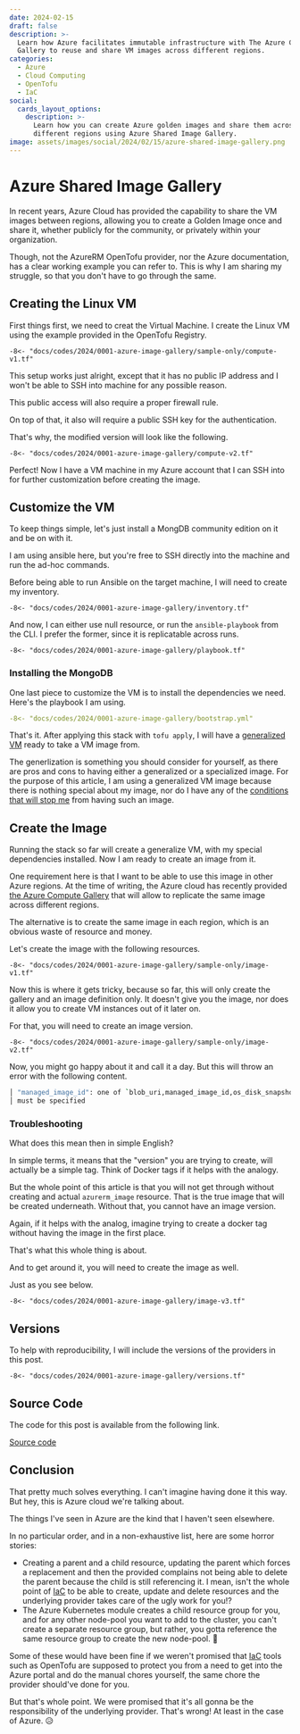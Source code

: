 ```yaml
---
date: 2024-02-15
draft: false
description: >-
  Learn how Azure facilitates immutable infrastructure with The Azure Compute
  Gallery to reuse and share VM images across different regions.
categories:
  - Azure
  - Cloud Computing
  - OpenTofu
  - IaC
social:
  cards_layout_options:
    description: >-
      Learn how you can create Azure golden images and share them across
      different regions using Azure Shared Image Gallery.
image: assets/images/social/2024/02/15/azure-shared-image-gallery.png
---
```


# Azure Shared Image Gallery

In recent years, Azure Cloud has provided the capability to share the VM images
between regions, allowing you to create a Golden Image once and share it,
whether publicly for the community, or privately within your organization.

Though, not the AzureRM OpenTofu provider, nor the Azure documentation, has
a clear working example you can refer to. This is why I am sharing my
struggle, so that you don't have to go through the same.

<!-- more -->

## Creating the Linux VM

First things first, we need to creat the Virtual Machine. I create the Linux VM
using the example provided in the OpenTofu Registry.

```hcl title="compute-v1.tf"
-8<- "docs/codes/2024/0001-azure-image-gallery/sample-only/compute-v1.tf"
```

This setup works just alright, except that it has no public IP address and I
won't be able to SSH into machine for any possible reason.

This public access will also require a proper firewall rule.

On top of that, it also will require a public SSH key for the authentication.

That's why, the modified version will look like the following.

```hcl title="compute-v2.tf" hl_lines="20-27 39 43-53 68 84-110"
-8<- "docs/codes/2024/0001-azure-image-gallery/compute-v2.tf"
```

Perfect! Now I have a VM machine in my Azure account that I can SSH into for
further customization before creating the image.

<!-- subscribe -->

## Customize the VM

To keep things simple, let's just install a MongDB community edition on it and
be on with it.

I am using ansible here, but you're free to SSH directly into the machine and
run the ad-hoc commands.

Before being able to run Ansible on the target machine, I will need to create
my inventory.

```hcl title="inventory.tf"
-8<- "docs/codes/2024/0001-azure-image-gallery/inventory.tf"
```

And now, I can either use null resource, or run the `ansible-playbook` from the
CLI. I prefer the former, since it is replicatable across runs.

```hcl title="playbook.tf"
-8<- "docs/codes/2024/0001-azure-image-gallery/playbook.tf"
```

### Installing the MongoDB

One last piece to customize the VM is to install the dependencies we need.
Here's the playbook I am using.

```yaml title="bootstrap.yml"
-8<- "docs/codes/2024/0001-azure-image-gallery/bootstrap.yml"
```

That's it. After applying this stack with `tofu apply`, I will have a
[generalized VM](https://learn.microsoft.com/en-us/azure/virtual-machines/generalize)
ready to take a VM image from.

The generlization is something you should consider for yourself, as there are
pros and cons to having either a generalized or a specialized image. For the
purpose of this article, I am using a generalized VM image because there is
nothing special about my image, nor do I have any of the [conditions that will
stop me](https://learn.microsoft.com/en-us/azure/virtual-machines/shared-image-galleries)
from having such an image.

## Create the Image

Running the stack so far will create a generalize VM, with my special dependencies
installed. Now I am ready to create an image from it.

One requirement here is that I want to be able to use this image in other
Azure regions. At the time of writing, the Azure cloud has recently provided
[the Azure Compute Gallery](https://learn.microsoft.com/en-us/azure/virtual-machines/azure-compute-gallery)
that will allow to replicate the same image across different regions.


The alternative is to create the same image in each region, which is an obvious
waste of resource and money.

Let's create the image with the following resources.

```hcl title="image-v1.tf"
-8<- "docs/codes/2024/0001-azure-image-gallery/sample-only/image-v1.tf"
```

Now this is where it gets tricky, because so far, this will only create the
gallery and an image definition only. It doesn't give you the image, nor does
it allow you to create VM instances out of it later on.

For that, you will need to create an image version.

```hcl title="image-v2.tf" hl_lines="32-44"
-8<- "docs/codes/2024/0001-azure-image-gallery/sample-only/image-v2.tf"
```

Now, you might go happy about it and call it a day. But this will throw an error
with the following content.

```bash
│ "managed_image_id": one of `blob_uri,managed_image_id,os_disk_snapshot_id`
│ must be specified
```

### Troubleshooting

What does this mean then in simple English?

In simple terms, it means that the "version" you are trying to create, will
actually be a simple tag. Think of Docker tags if it helps with the analogy.

But the whole point of this article is that you will not get through without
creating and actual `azurerm_image` resource. That is the true image that will
be created underneath. Without that, you cannot have an image version.

Again, if it helps with the analog, imagine trying to create a docker tag without
having the image in the first place.

That's what this whole thing is about.

And to get around it, you will need to create the image as well.

Just as you see below.

```hcl title="image-v3.tf" hl_lines="32-37 45"
-8<- "docs/codes/2024/0001-azure-image-gallery/image-v3.tf"
```

## Versions

To help with reproducibility, I will include the versions of the providers in
this post.

```hcl title="versions.tf"
-8<- "docs/codes/2024/0001-azure-image-gallery/versions.tf"
```

## Source Code

The code for this post is available from the following link.

[Source code](https://github.com/developer-friendly/blog/blob/main/docs/codes/2024/0001-azure-image-gallery)

## Conclusion

That pretty much solves everything. I can't imagine having done it this way.
But hey, this is Azure cloud we're talking about.

The things I've seen in Azure are the kind that I haven't seen elsewhere.

In no particular order, and in a non-exhaustive list, here are some horror stories:

- Creating a parent and a child resource, updating the parent which forces a
replacement and then the provided complains not being able to delete the parent
because the child is still referencing it. I mean, isn't the whole point of
[IaC](/category/iac/) to be able to create, update and delete resources and the
underlying provider takes care of the ugly work for you!?
- The Azure Kubernetes module creates a child resource group for you, and for
any other node-pool you want to add to the cluster, you can't create a separate
resource group, but rather, you gotta reference the same resource group to create
the new node-pool. :exploding_head:

Some of these would have been fine if we weren't promised that
[IaC](/category/iac/) tools such as OpenTofu are supposed to protect you from a
need to get into the Azure portal and do the manual chores yourself, the same
chore the provider should've done for you.

But that's whole point. We were promised that it's all gonna be the responsibility
of the underlying provider. That's wrong! At least in the case of Azure.
:disappointed_relieved:
